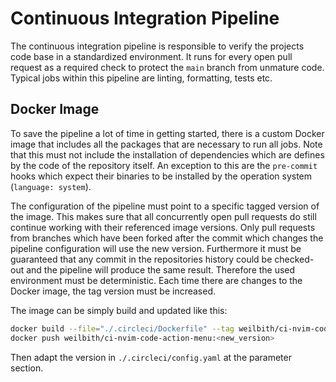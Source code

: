 # Continuous Integration Pipeline

The continuous integration pipeline is responsible to verify the projects code
base in a standardized environment. It runs for every open pull request as
a required check to protect the `main` branch from unmature code. Typical jobs
within this pipeline are linting, formatting, tests etc.

## Docker Image

To save the pipeline a lot of time in getting started, there is a custom Docker
image that includes all the packages that are necessary to run all jobs. Note
that this must not include the installation of dependencies which are defines by
the code of the repository itself. An exception to this are the `pre-commit`
hooks which expect their binaries to be installed by the operation system
(`language: system`).

The configuration of the pipeline must point to a specific tagged version of the
image. This makes sure that all concurrently open pull requests do still
continue working with their referenced image versions. Only pull requests from
branches which have been forked after the commit which changes the pipeline
configuration will use the new version. Furthermore it must be guaranteed that
any commit in the repositories history could be checked-out and the pipeline
will produce the same result. Therefore the used environment must be
deterministic. Each time there are changes to the Docker image, the tag version
must be increased.

The image can be simply build and updated like this:

```sh
docker build --file="./.circleci/Dockerfile" --tag weilbith/ci-nvim-code-action-menu:<new_version> .
docker push weilbith/ci-nvim-code-action-menu:<new_version>
```

Then adapt the version in `./.circleci/config.yaml` at the parameter section.
